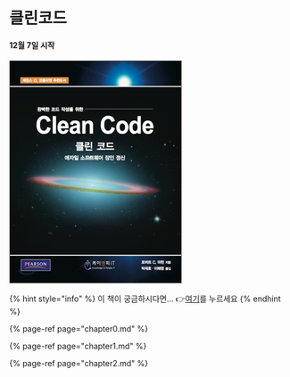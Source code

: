 # 클린코드

#### 12월 7일 시작

![CLEAN CODE!](../../../.gitbook/assets/cleancode.jpg)

{% hint style="info" %}
이 책이 궁금하시다면... 👉[여기](http://www.yes24.com/Product/Goods/3732893?OzSrank=19)를 누르세요
{% endhint %}

{% page-ref page="chapter0.md" %}

{% page-ref page="chapter1.md" %}

{% page-ref page="chapter2.md" %}





